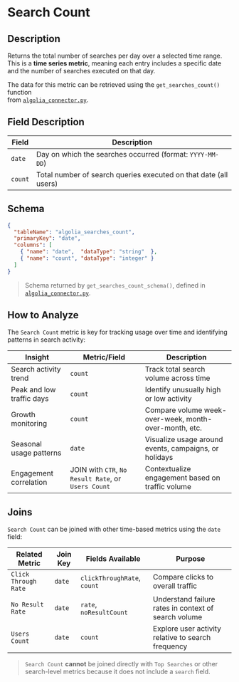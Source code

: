 # Search Count

## Description

Returns the total number of searches per day over a selected time range.  
This is a **time series metric**, meaning each entry includes a specific date and the number of searches executed on that day.

The data for this metric can be retrieved using the `get_searches_count()` function  
from [`algolia_connector.py`](../../algolia_connector.py).

## Field Description

| Field     | Description                                                           |
|-----------|-----------------------------------------------------------------------|
| `date`    | Day on which the searches occurred (format: `YYYY-MM-DD`)            |
| `count`   | Total number of search queries executed on that date (all users)     |


## Schema

```json
{
  "tableName": "algolia_searches_count",
  "primaryKey": "date",
  "columns": [
    { "name": "date",  "dataType": "string"  },
    { "name": "count", "dataType": "integer" }
  ]
}
```
> Schema returned by `get_searches_count_schema()`, defined in [`algolia_connector.py`](../../algolia_connector.py).

## How to Analyze

The `Search Count` metric is key for tracking usage over time and identifying patterns in search activity:

| Insight                    | Metric/Field | Description                                                     |
|----------------------------|--------------|-----------------------------------------------------------------|
| Search activity trend      | `count`      | Track total search volume across time                           |
| Peak and low traffic days  | `count`      | Identify unusually high or low activity                         |
| Growth monitoring          | `count`      | Compare volume week-over-week, month-over-month, etc.          |
| Seasonal usage patterns    | `date`       | Visualize usage around events, campaigns, or holidays           |
| Engagement correlation     | JOIN with `CTR`, `No Result Rate`, or `Users Count` | Contextualize engagement based on traffic volume  |


## Joins

`Search Count` can be joined with other time-based metrics using the `date` field:

| Related Metric         | Join Key | Fields Available           | Purpose                                                   |
|------------------------|----------|----------------------------|-----------------------------------------------------------|
| `Click Through Rate`   | `date`   | `clickThroughRate`, `count`| Compare clicks to overall traffic                         |
| `No Result Rate`       | `date`   | `rate`, `noResultCount`    | Understand failure rates in context of search volume      |
| `Users Count`          | `date`   | `count`                    | Explore user activity relative to search frequency        |

> `Search Count` **cannot** be joined directly with `Top Searches` or other search-level metrics because it does not include a `search` field.

